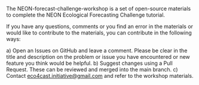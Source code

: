 The NEON-forecast-challenge-workshop is a set of open-source materials to complete the NEON Ecological Forecasting Challenge tutorial.

If you have any questions, comments or you find an error in the materials or would like to contribute to the materials, you can contribute in the following ways:

a) Open an Issues on GitHub and leave a comment. Please be clear in the title and description on the problem or issue you have encountered or new feature you think would be helpful.
b) Suggest changes using a Pull Request. These can be reviewed and merged into the main branch.
c) Contact eco4cast.initiative@gmail.com and refer to the workshop materials. 
